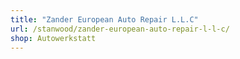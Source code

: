 ```yaml
---
title: "Zander European Auto Repair L.L.C"
url: /stanwood/zander-european-auto-repair-l-l-c/
shop: Autowerkstatt
---
```

